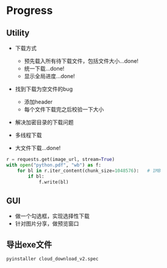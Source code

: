 # Progress

## Utility

* 下载方式
    * 预先载入所有待下载文件，包括文件大小...done!
    * 统一下载...done!
    * 显示全局进度...done!

* 找到下载为空文件的bug
    * 添加header
    * 每个文件下载完之后校验一下大小

* 解决加密目录的下载问题
* 多线程下载
* 大文件下载...done!

```Python
r = requests.get(image_url, stream=True)
with open("python.pdf", "wb") as f:
    for bl in r.iter_content(chunk_size=1048576):   # 1MB
        if bl:
            f.write(bl)
```

## GUI

* 做一个勾选框，实现选择性下载
* 针对图片分享，做预览窗口

## 导出exe文件
`pyinstaller cloud_download_v2.spec`